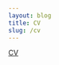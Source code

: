 ```yaml
---
layout: blog
title: CV
slug: /cv
---
```


<a href="username.github.io/folder/document.pdf" target="_blank">CV</a>
